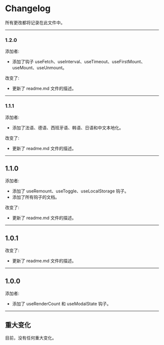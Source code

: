 # Changelog

所有更改都将记录在此文件中。

---

### 1.2.0
添加者:
- 添加了钩子 useFetch、useInterval、useTimeout、useFirstMount、useMount、useUnmount。

改变了:
- 更新了 readme.md 文件的描述。

---

### 1.1.1
添加者:
- 添加了法语、德语、西班牙语、韩语、日语和中文本地化。

改变了:
- 更新了 readme.md 文件的描述。

---

## 1.1.0
添加者:
- 添加了 useRemount、useToggle、useLocalStorage 钩子。
- 添加了所有钩子的文档。

改变了:
- 更新了 readme.md 文件的描述。

---

## 1.0.1
改变了:
- 更新了 readme.md 文件的描述。

---

## 1.0.0
添加者:
- 添加了 useRenderCount 和 useModalState 钩子。

---

## 重大变化

目前，没有任何重大变化。
